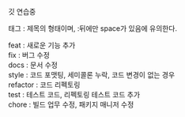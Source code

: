 깃 연습중

태그 : 제목의 형태이며, :뒤에만 space가 있음에 유의한다.<br/>

feat : 새로운 기능 추가<br/>
fix : 버그 수정<br/>
docs : 문서 수정<br/>
style : 코드 포맷팅, 세미콜론 누락, 코드 변경이 없는 경우<br/>
refactor : 코드 리펙토링<br/>
test : 테스트 코드, 리펙토링 테스트 코드 추가<br/>
chore : 빌드 업무 수정, 패키지 매니저 수정
